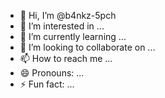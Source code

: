 - 👋 Hi, I’m @b4nkz-5pch
- 👀 I’m interested in ...
- 🌱 I’m currently learning ...
- 💞️ I’m looking to collaborate on ...
- 📫 How to reach me ...
- 😄 Pronouns: ...
- ⚡ Fun fact: ...

<!---
b4nkz-5pch/b4nkz-5pch is a ✨ special ✨ repository because its `README.md` (this file) appears on your GitHub profile.
You can click the Preview link to take a look at your changes.
--->
